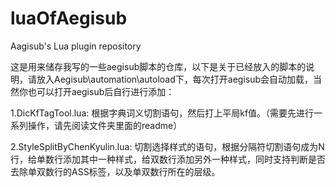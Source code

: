 # luaOfAegisub
Aagisub's Lua plugin repository

这是用来储存我写的一些aegisub脚本的仓库，以下是关于已经放入的脚本的说明，请放入Aegisub\automation\autoload下，每次打开aegisub会自动加载，当然你也可以打开aegisub后自行进行添加：

1.DicKfTagTool.lua:
  根据字典词义切割语句，然后打上平局kf值。（需要先进行一系列操作，请先阅读文件夹里面的readme）
  
2.StyleSplitByChenKyulin.lua:
  切割选择样式的语句，根据分隔符切割语句成为N行，给单数行添加其中一种样式，给双数行添加另外一种样式，同时支持判断是否去除单双数行的ASS标签，以及单双数行所在的层级。
